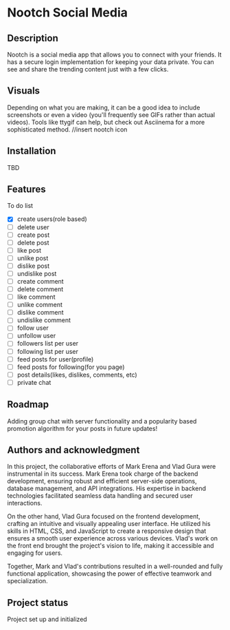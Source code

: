 # Nootch Social Media


## Description
Nootch is a social media app that allows you to connect with your friends. It has a secure login implementation for keeping your data private. 
You can see and share the trending content just with a few clicks.

## Visuals
Depending on what you are making, it can be a good idea to include screenshots or even a video (you'll frequently see GIFs rather than actual videos). Tools like ttygif can help, but check out Asciinema for a more sophisticated method.
//insert nootch icon

## Installation
TBD

## Features
To do list
- [x] create users(role based)
- [ ] delete user
- [ ] create post
- [ ] delete post
- [ ] like post
- [ ] unlike post
- [ ] dislike post
- [ ] undislike post
- [ ] create comment
- [ ] delete comment
- [ ] like comment
- [ ] unlike comment
- [ ] dislike comment
- [ ] undislike comment
- [ ] follow user
- [ ] unfollow user
- [ ] followers list per user
- [ ] following list per user
- [ ] feed posts for user(profile)
- [ ] feed posts for following(for you page)
- [ ] post details(likes, dislikes, comments, etc)
- [ ] private chat

## Roadmap
Adding group chat with server functionality and a popularity based promotion algorithm for your posts in future updates!

## Authors and acknowledgment
In this project, the collaborative efforts of Mark Erena and Vlad Gura were instrumental in its success. Mark Erena took charge of the backend development, ensuring robust and efficient server-side operations, database management, and API integrations. His expertise in backend technologies facilitated seamless data handling and secured user interactions.

On the other hand, Vlad Gura focused on the frontend development, crafting an intuitive and visually appealing user interface. He utilized his skills in HTML, CSS, and JavaScript to create a responsive design that ensures a smooth user experience across various devices. Vlad's work on the front end brought the project's vision to life, making it accessible and engaging for users.

Together, Mark and Vlad's contributions resulted in a well-rounded and fully functional application, showcasing the power of effective teamwork and specialization.

## Project status
Project set up and initialized